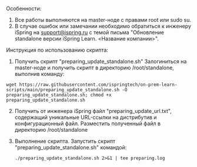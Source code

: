 Особенности:
1. Все работы выполняются на master-ноде с правами root или sudo su.
2. В случае ошибок или замечании необходимо обратиться к инженеру iSpring на support@ispring.ru с темой письма "Обновление standalone версии iSpring Learn. <Название компании>".

Инструкция по использованию скрипта:
1. Получить скрипт "preparing_update_standalone.sh"
Залогиниться на master-ноде и получить скрипт в директорию /root/standalone, выполнив команду:
```
wget https://raw.githubusercontent.com/ispringtech/on-prem-learn-scripts/main/preparing_update_standalone.sh -O preparing_update_standalone.sh; chmod +x preparing_update_standalone.sh
```
2. Получить от инженера iSpring файл "preparing_update_url.txt", содержащий уникальные URL-ссылки на дистрибутив и конфигурационный файл.
Разместить полученный файл в директорию /root/standalone

3. Выполнение скрипта.
Запустить скрипт "preparing_update_standalone.sh" командой: 
   ```
   ./preparing_update_standalone.sh 2>&1 | tee preparing.log
   ```